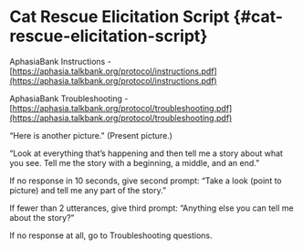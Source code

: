 # **Cat Rescue Elicitation Script** {#cat-rescue-elicitation-script}

AphasiaBank Instructions - [https://aphasia.talkbank.org/protocol/instructions.pdf](https://aphasia.talkbank.org/protocol/instructions.pdf)

AphasiaBank Troubleshooting - [https://aphasia.talkbank.org/protocol/troubleshooting.pdf](https://aphasia.talkbank.org/protocol/troubleshooting.pdf)

“Here is another picture.&quot; (Present picture.)

“Look at everything that’s happening and then tell me a story about what you see. Tell me the story with a beginning, a middle, and an end.”

If no response in 10 seconds, give second prompt: “Take a look (point to picture) and tell me any part of the story.”

If fewer than 2 utterances, give third prompt: “Anything else you can tell me about the story?”

If no response at all, go to Troubleshooting questions.